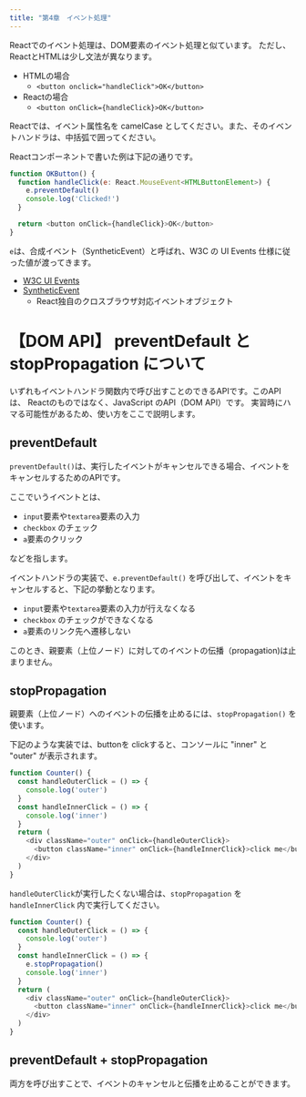 ```yaml
---
title: "第4章　イベント処理"
---
```


Reactでのイベント処理は、DOM要素のイベント処理と似ています。
ただし、ReactとHTMLは少し文法が異なります。

* HTMLの場合
  * `<button onclick="handleClick">OK</button>`
* Reactの場合
  * `<button onClick={handleClick}>OK</button>`

Reactでは、イベント属性名を camelCase としてください。また、そのイベントハンドラは、中括弧で囲ってください。

Reactコンポーネントで書いた例は下記の通りです。

```javascript
function OKButton() {
  function handleClick(e: React.MouseEvent<HTMLButtonElement>) {
    e.preventDefault()
    console.log('Clicked!')
  }

  return <button onClick={handleClick}>OK</button>
}
```

`e`は、合成イベント（SyntheticEvent）と呼ばれ、W3C の UI Events 仕様に従った値が渡ってきます。

* [W3C UI Events](https://www.w3.org/TR/DOM-Level-3-Events/)
* [SyntheticEvent](https://ja.reactjs.org/docs/events.html)
  * React独自のクロスブラウザ対応イベントオブジェクト


# 【DOM API】 preventDefault と stopPropagation について

いずれもイベントハンドラ関数内で呼び出すことのできるAPIです。このAPIは、
Reactのものではなく、JavaScript のAPI（DOM API）です。
実習時にハマる可能性があるため、使い方をここで説明します。


## preventDefault

`preventDefault()`は、実行したイベントがキャンセルできる場合、イベントをキャンセルするためのAPIです。

ここでいうイベントとは、

* `input`要素や`textarea`要素の入力
* `checkbox` のチェック
* `a`要素のクリック

などを指します。

イベントハンドラの実装で、`e.preventDefault()` を呼び出して、イベントをキャンセルすると、下記の挙動となります。

* `input`要素や`textarea`要素の入力が行えなくなる
* `checkbox` のチェックができなくなる
* `a`要素のリンク先へ遷移しない

このとき、親要素（上位ノード）に対してのイベントの伝播（propagation)は止まりません。


## stopPropagation

親要素（上位ノード）へのイベントの伝播を止めるには、`stopPropagation()` を使います。

下記のような実装では、buttonを clickすると、コンソールに "inner" と "outer" が表示されます。

```javascript
function Counter() {
  const handleOuterClick = () => {
    console.log('outer')
  }
  const handleInnerClick = () => {
    console.log('inner')
  }
  return (
    <div className="outer" onClick={handleOuterClick}>
      <button className="inner" onClick={handleInnerClick}>click me</button>
    </div>
  )
}
```

`handleOuterClick`が実行したくない場合は、`stopPropagation` を `handleInnerClick` 内で実行してください。

```javascript
function Counter() {
  const handleOuterClick = () => {
    console.log('outer')
  }
  const handleInnerClick = () => {
    e.stopPropagation()
    console.log('inner')
  }
  return (
    <div className="outer" onClick={handleOuterClick}>
      <button className="inner" onClick={handleInnerClick}>click me</button>
    </div>
  )
}
```

## preventDefault + stopPropagation

両方を呼び出すことで、イベントのキャンセルと伝播を止めることができます。
